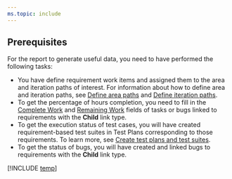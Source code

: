 ```yaml
---
ms.topic: include
---
```


## Prerequisites

For the report to generate useful data, you need to have performed the following tasks:

* You have define requirement work items and assigned them to the area and iteration paths of interest. For information about how to define area and iteration paths, see [Define area paths](../../../organizations/settings/set-area-paths.md) and [Define iteration paths](../../../organizations/settings/set-iteration-paths-sprints.md).
* To get the percentage of hours completion, you need to fill in the [Complete Work](../../../boards/queries/query-numeric.md#completed-work) and [Remaining Work](../../../boards/queries/query-numeric.md#remaining-work) fields of tasks or bugs linked to requirements with the **Child** link type.
* To get the execution status of test cases, you will have created requirement-based test suites in Test Plans corresponding to those requirements. To learn more, see [Create test plans and test suites](../../../test/create-a-test-plan.md).
* To get the status of bugs, you will have created and linked bugs to requirements with the **Child** link type.

[!INCLUDE [temp](sample-required-reading.md)]
